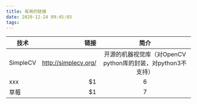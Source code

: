 ```yaml
---
title: 有用的链接
date: 2020-12-24 09:45:03
tags:
---
```


| 技术        | 链接    |  简介  |
| --------   | -----:   | :----: |
| SimpleCV        | http://simplecv.org/      |   开源的机器视觉库（对OpenCV python库的封装，对python3不支持）    |
| xxx        | $1      |   6    |
| 草莓        | $1      |   7    |
